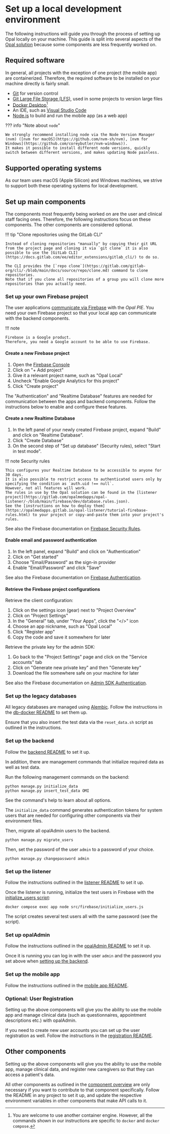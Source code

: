 # Set up a local development environment

The following instructions will guide you through the process of setting up Opal locally on your machine.
This guide is split into several aspects of the [Opal solution](architecture/index.md#high-level-architecture) because some components are less frequently worked on.

## Required software

In general, all projects with the exception of one project (the mobile app) are containerized.
Therefore, the required software to be installed on your machine directly is fairly small.

* [Git](https://git-scm.com/) for version control
* [Git Large File Storage (LFS)](https://git-lfs.com/), used in some projects to version large files
* [Docker Desktop](https://www.docker.com/products/docker-desktop/)[^1]
* An IDE, such as [Visual Studio Code](https://code.visualstudio.com/)
* [Node.js](https://nodejs.org/en) to build and run the mobile app (as a web app)

??? info "Note about `node`"

    We strongly recommend installing node via the Node Version Manager (nvm) ([nvm for macOS](https://github.com/nvm-sh/nvm), [nvm for Windows](https://github.com/coreybutler/nvm-windows)).
    It makes it possible to install different node versions, quickly switch between different versions, and makes updating Node painless.

## Supported operating systems

As our team uses macOS (Apple Silicon) and Windows machines, we strive to support both these operating systems for local development.

## Set up main components

The components most frequently being worked on are the user and clinical staff facing ones.
Therefore, the following instructions focus on these components.
The other components are considered optional.

!!! tip "Clone repositories using the GitLab CLI"

    Instead of cloning repositories "manually" by copying their git URL from the project page and cloning it via `git clone` it is also possible to use the [GitLab CLI](https://docs.gitlab.com/ee/editor_extensions/gitlab_cli/) to do so.

    The CLI provides the [`repo clone`](https://gitlab.com/gitlab-org/cli/-/blob/main/docs/source/repo/clone.md) command to clone repositories.
    Note that if you clone all repositories of a group you will clone more repositories than you actually need.

### Set up your own Firebase project

The user applications [communicate via Firebase](architecture/index.md#communication-between-user-applications-and-the-opal-pie) with the _Opal PIE_.
You need your own Firebase project so that your local app can communicate with the backend components.

!!! note

    Firebase is a Google product.
    Therefore, you need a Google account to be able to use Firebase.

#### Create a new Firebase project

1. Open the [Firebase Console](https://console.firebase.google.com)
2. Click on "+ Add project"
3. Give it a relevant project name, such as "Opal Local"
4. Uncheck "Enable Google Analytics for this project"
5. Click "Create project"

The "Authentication" and "Realtime Database" features are needed for communication between the apps and backend components.
Follow the instructions below to enable and configure these features.

#### Create a new Realtime Database

1. In the left panel of your newly created Firebase project, expand "Build" and click on "Realtime Database".
2. Click "Create Database"
3. On the second step of "Set up database" (Security rules), select "Start in test mode".

!!! note Security rules

    This configures your Realtime Database to be accessible to anyone for 30 days.
    It is also possible to restrict access to authenticated users only by specifying the condition as `auth.uid !== null`.
    However, not all features will work.
    The rules in use by the Opal solution can be found in the [listener project](https://gitlab.com/opalmedapps/opal-listener/-/blob/main/firebase/dev/database.rules.json).
    See the [instructions on how to deploy them](https://opalmedapps.gitlab.io/opal-listener/tutorial-firebase-rules.html) to your project or copy-and-paste them into your project's rules.

See also the Firebase documentation on [Firebase Security Rules](https://firebase.google.com/docs/rules).

#### Enable email and password authentication

1. In the left panel, expand "Build" and click on "Authentication"
2. Click on "Get started"
3. Choose "Email/Password" as the sign-in provider
4. Enable "Email/Password" and click "Save"

See also the Firebase documentation on [Firebase Authentication](https://firebase.google.com/docs/auth).

#### Retrieve the Firebase project configurations

Retrieve the client configuration:

1. Click on the settings icon (gear) next to "Project Overview"
2. Click on "Project Settings"
3. In the "General" tab, under "Your Apps", click the "&lt;/&gt;" icon
4. Choose an app nickname, such as "Opal Local"
5. Click "Register app"
6. Copy the code and save it somewhere for later

Retrieve the private key for the admin SDK:

1. Go back to the "Project Settings" page and click on the "Service accounts" tab
2. Click on "Generate new private key" and then "Generate key"
3. Download the file somewhere safe on your machine for later

See also the Firebase documentation on [Admin SDK Authentication](https://firebase.google.com/docs/database/admin/start).

### Set up the legacy databases

All legacy databases are managed using [Alembic](https://alembic.sqlalchemy.org/en/latest/).
Follow the instructions in the [db-docker README](https://gitlab.com/opalmedapps/db-docker/-/blob/main/README.md) to set them up.

Ensure that you also insert the test data via the `reset_data.sh` script as outlined in the instructions.

### Set up the backend

Follow the [backend README](https://gitlab.com/opalmedapps/backend/-/blob/main/README.md) to set it up.

In addition, there are management commands that initialize required data as well as test data.

Run the following management commands on the backend:

```shell
python manage.py initialize_data
python manage.py insert_test_data OMI
```

See the command's help to learn about all options.

The `initialize_data` command generates authentication tokens for system users that are needed for configuring other components via their environment files.

Then, migrate all opalAdmin users to the backend.

```shell
python manage.py migrate_users
```

Then, set the password of the user `admin` to a password of your choice.

```shell
python manage.py changepassword admin
```

### Set up the listener

Follow the instructions outlined in the [listener README](https://gitlab.com/opalmedapps/opal-listener/-/blob/main/README.md) to set it up.

Once the listener is running, initialize the test users in Firebase with the [initialize_users script](https://gitlab.com/opalmedapps/opal-listener/-/blob/main/src/firebase/initialize_users.js):

```shell
docker compose exec app node src/firebase/initialize_users.js
```

The script creates several test users all with the same password (see the script).

### Set up opalAdmin

Follow the instructions outlined in the [opalAdmin README](https://gitlab.com/opalmedapps/opalAdmin/-/blob/develop/README.md) to set it up.

Once it is running you can log in with the user `admin` and the password you set above when [setting up the backend](#set-up-the-backend).

### Set up the mobile app

Follow the instructions outlined in the [mobile app README](https://gitlab.com/opalmedapps/qplus/-/blob/main/README.md).

### Optional: User Registration

Setting up the above components will give you the ability to use the mobile app and manage clinical data (such as questionnaires,  appointment descriptions etc.) with opalAdmin.

If you need to create new user accounts you can set up the user registration as well.
Follow the instructions in the [registration README](https://gitlab.com/opalmedapps/registration-web-page/-/blob/main/README.md).

## Other components

Setting up the above components will give you the ability to use the mobile app, manage clinical data, and register new caregivers so that they can access a patient's data.

All other components as outlined in the [component overview](architecture/index.md#overview-of-components) are only necessary if you want to contribute to that component specifically.
Follow the README in any project to set it up, and update the respective environment variables in other components that make API calls to it.

[^1]:
    You are welcome to use another container engine.
    However, all the commands shown in our instructions are specific to  `docker` and `docker compose`.
